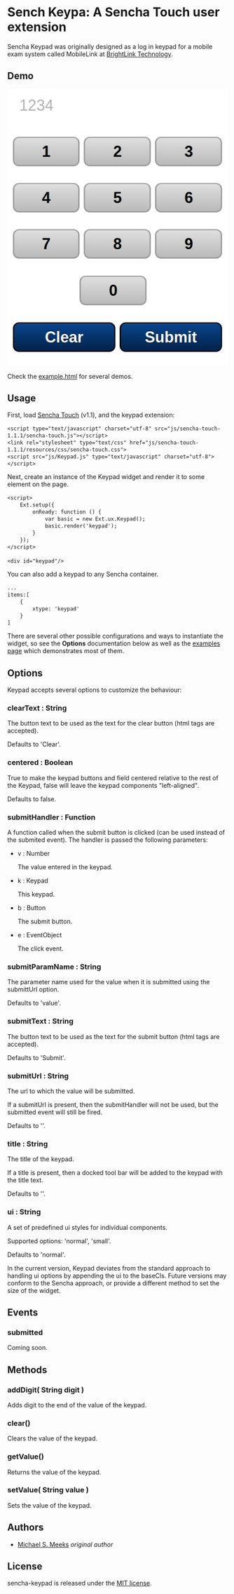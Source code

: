 # Sench Keypa: A Sencha Touch user extension

Sencha Keypad was originally designed as a log in keypad for a mobile exam system called MobileLink at [BrightLink Technology](http://thebrightlink.com).


## Demo

![Screenshot](http://github.com/msmeeks/sencha-keypad/raw/master/screenshot.png)

Check the [example.html](http://github.com/msmeeks/sencha-keypad/raw/master/example.html) for several demos.


## Usage

First, load [Sencha Touch](http://www.sencha.com/products/touch) (v1.1), and the keypad extension:

    <script type="text/javascript" charset="utf-8" src="js/sencha-touch-1.1.1/sencha-touch.js"></script>
    <link rel="stylesheet" type="text/css" href="js/sencha-touch-1.1.1/resources/css/sencha-touch.css">
    <script src="js/Keypad.js" type="text/javascript" charset="utf-8"></script>

Next, create an instance of the Keypad widget and render it to some element on the page.
	
    <script>
		Ext.setup({
			onReady: function () {
				var basic = new Ext.ux.Keypad();
				basic.render('keypad');
			}
		});
    </script>

	<div id="keypad"/>

You can also add a keypad to any Sencha container. 

	...
	items:[
		{
			xtype: 'keypad'
		}
	]

There are several other possible configurations and ways to instantiate the widget, so see the **Options** documentation below as well as the [examples page](http://msmeeks.github.com/sencha-keypad/examples.html) which demonstrates most of them.


## Options

Keypad accepts several options to customize the behaviour:

### clearText : String

The button text to be used as the text for the clear button (html tags are accepted).

Defaults to 'Clear'.


### centered : Boolean

True to make the keypad buttons and field centered relative to the rest of the Keypad, false will leave the keypad components "left-aligned".

Defaults to false.


### submitHandler : Function

A function called when the submit button is clicked (can be used instead of the submited event). The handler is passed the following parameters:

*  v : Number
		
	The value entered in the keypad.
*  k : Keypad
		
	This keypad.
*  b : Button
		
	The submit button.
*  e : EventObject
		
	The click event.


### submitParamName : String

The parameter name used for the value when it is submitted using the submittUrl option.

Defaults to 'value'.


### submitText : String

The button text to be used as the text for the submit button (html tags are accepted).

Defaults to 'Submit'.


### submitUrl : String

The url to which the value will be submitted.

If a submitUrl is present, then the submitHandler will not be used, but the submitted event will still be fired.

Defaults to ''.


### title : String

The title of the keypad.

If a title is present, then a docked tool bar will be added to the keypad with the title text.

Defaults to ''.


### ui : String

A set of predefined ui styles for individual components.

Supported options: 'normal', 'small'.

Defaults to 'normal'.

In the current version, Keypad deviates from the standard approach to handling ui options by appending the ui to the baseCls. Future versions may conform to the Sencha approach, or provide a different method to set the size of the widget.

## Events

### submitted

Coming soon.

## Methods

### addDigit( String digit )

Adds digit to the end of the value of the keypad.


### clear()

Clears the value of the keypad.


### getValue()

Returns the value of the keypad.


### setValue( String value )

Sets the value of the keypad.


## Authors

* [Michael S. Meeks](http://github.com/msmeeks) *original author*


## License

sencha-keypad is released under the [MIT license](http://github.com/msmeeks/sencha-keypad/raw/master/LICENSE).

